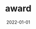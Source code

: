 ---
title: award
summary: Write about your project here...
tags:
  - CV
date: 2022-01-01
external_link: http://github.com
---